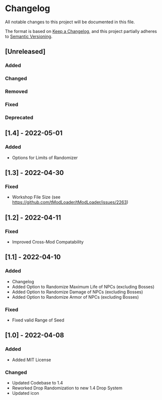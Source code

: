 ﻿# Changelog
All notable changes to this project will be documented in this file.

The format is based on [Keep a Changelog](https://keepachangelog.com/en/1.0.0/),
and this project partially adheres to [Semantic Versioning](https://semver.org/spec/v2.0.0.html).

## [Unreleased]
### Added

### Changed

### Removed

### Fixed

### Deprecated

## [1.4] - 2022-05-01
### Added
- Options for Limits of Randomizer

## [1.3] - 2022-04-30
### Fixed
- Workshop File Size (see https://github.com/tModLoader/tModLoader/issues/2263)

## [1.2] - 2022-04-11
### Fixed
- Improved Cross-Mod Compatability


## [1.1] - 2022-04-10
### Added
- Changelog
- Added Option to Randomize Maximum Life of NPCs (excluding Bosses)
- Added Option to Randomize Damage of NPCs (excluding Bosses)
- Added Option to Randomize Armor of NPCs (excluding Bosses)

### Fixed
- Fixed valid Range of Seed


## [1.0] - 2022-04-08
### Added
- Added MIT License

### Changed
- Updated Codebase to 1.4
- Reworked Drop Randomization to new 1.4 Drop System
- Updated icon